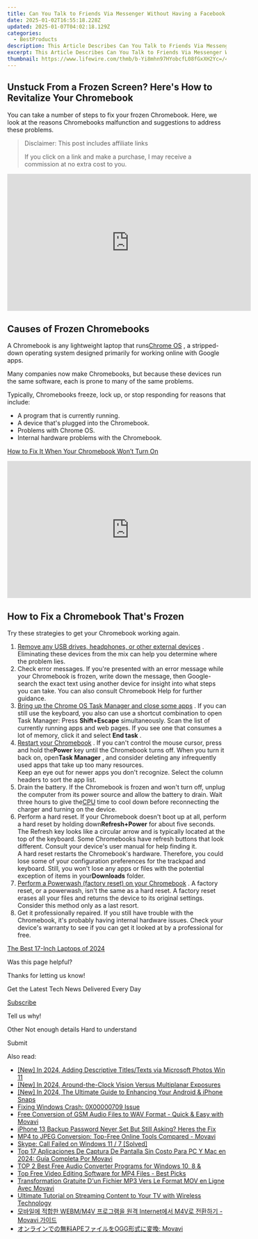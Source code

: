 ```yaml
---
title: Can You Talk to Friends Via Messenger Without Having a Facebook Profile?
date: 2025-01-02T16:55:18.228Z
updated: 2025-01-07T04:02:18.129Z
categories:
  - BestProducts
description: This Article Describes Can You Talk to Friends Via Messenger Without Having a Facebook Profile?
excerpt: This Article Describes Can You Talk to Friends Via Messenger Without Having a Facebook Profile?
thumbnail: https://www.lifewire.com/thmb/b-Yi8mhn97HYobcfL08fGxXH2Yc=/400x300/filters:no_upscale():max_bytes(150000):strip_icc():format(webp)/brett-jordan-xdBNTAdqU3A-unsplash-f13102e0cbcc4a99b093cf39e7c806f6.jpg
---
```


## Unstuck From a Frozen Screen? Here's How to Revitalize Your Chromebook
 You can take a number of steps to fix your frozen Chromebook. Here, we look at the reasons Chromebooks malfunction and suggestions to address these problems.

>  Disclaimer: This post includes affiliate links
>
>  If you click on a link and make a purchase, I may receive a commission at no extra cost to you.
>

<!-- affiliate ads begin -->
<iframe width="560" height="315" src="https://www.youtube.com/embed/RhLjZsruC9M?si=-861oUSfrUde2Ykt" title="YouTube video player" frameborder="0" allow="accelerometer; autoplay; clipboard-write; encrypted-media; gyroscope; picture-in-picture; web-share" referrerpolicy="strict-origin-when-cross-origin" allowfullscreen></iframe>
<!-- affiliate ads end -->

## Causes of Frozen Chromebooks

 A Chromebook is any lightweight laptop that runs[Chrome OS](https://www.lifewire.com/google-chrome-os-1616448) , a stripped-down operating system designed primarily for working online with Google apps.

 Many companies now make Chromebooks, but because these devices run the same software, each is prone to many of the same problems.

 Typically, Chromebooks freeze, lock up, or stop responding for reasons that include:

* A program that is currently running.
* A device that's plugged into the Chromebook.
* Problems with Chrome OS.
* Internal hardware problems with the Chromebook.

[How to Fix It When Your Chromebook Won’t Turn On](https://www.lifewire.com/fix-a-chromebook-that-wont-turn-on-4802489)

<!-- affiliate ads begin -->
<iframe width="560" height="315" src="https://www.youtube.com/embed/aIx71tPaWKg?si=lG5OiUe-M6eBJf5b" title="YouTube video player" frameborder="0" allow="accelerometer; autoplay; clipboard-write; encrypted-media; gyroscope; picture-in-picture; web-share" referrerpolicy="strict-origin-when-cross-origin" allowfullscreen></iframe>
<!-- affiliate ads end -->

## How to Fix a Chromebook That's Frozen

 Try these strategies to get your Chromebook working again.

1. [Remove any USB drives, headphones, or other external devices](https://www.lifewire.com/eject-flash-drive-from-chromebook-4782831) . Eliminating these devices from the mix can help you determine where the problem lies.
2. Check error messages. If you're presented with an error message while your Chromebook is frozen, write down the message, then Google-search the exact text using another device for insight into what steps you can take. You can also consult Chromebook Help for further guidance.
3. [Bring up the Chrome OS Task Manager and close some apps](https://www.lifewire.com/google-chrome-task-manager-4103619) . If you can still use the keyboard, you also can use a shortcut combination to open Task Manager: Press **Shift+Escape** simultaneously. Scan the list of currently running apps and web pages. If you see one that consumes a lot of memory, click it and select **End task** .
4. [Restart your Chromebook](https://www.lifewire.com/how-to-restart-a-chromebook-4771931) . If you can't control the mouse cursor, press and hold the**Power** key until the Chromebook turns off. When you turn it back on, open**Task Manager** , and consider deleting any infrequently used apps that take up too many resources.  
 Keep an eye out for newer apps you don't recognize. Select the column headers to sort the app list.
5. Drain the battery. If the Chromebook is frozen and won't turn off, unplug the computer from its power source and allow the battery to drain. Wait three hours to give the[CPU](https://www.lifewire.com/what-is-a-cpu-2618150) time to cool down before reconnecting the charger and turning on the device.
6. Perform a hard reset. If your Chromebook doesn't boot up at all, perform a hard reset by holding down**Refresh+Power** for about five seconds.  
 The Refresh key looks like a circular arrow and is typically located at the top of the keyboard. Some Chromebooks have refresh buttons that look different. Consult your device's user manual for help finding it.  
 A hard reset restarts the Chromebook's hardware. Therefore, you could lose some of your configuration preferences for the trackpad and keyboard. Still, you won't lose any apps or files with the potential exception of items in your**Downloads** folder.
7. [Perform a Powerwash (factory reset) on your Chromebook](https://www.lifewire.com/how-to-powerwash-chromebook-4687496) . A factory reset, or a powerwash, isn't the same as a hard reset. A factory reset erases all your files and returns the device to its original settings.  
Consider this method only as a last resort.
8. Get it professionally repaired. If you still have trouble with the Chromebook, it's probably having internal hardware issues. Check your device's warranty to see if you can get it looked at by a professional for free.

[The Best 17-Inch Laptops of 2024](https://www.lifewire.com/best-17-inch-laptops-832683)

Was this page helpful?

Thanks for letting us know!

 Get the Latest Tech News Delivered Every Day

[Subscribe](https://www.lifewire.com/#)

Tell us why!

 Other  Not enough details  Hard to understand

 Submit

<ins class="adsbygoogle"
     style="display:block"
     data-ad-format="autorelaxed"
     data-ad-client="ca-pub-7571918770474297"
     data-ad-slot="1223367746"></ins>

<ins class="adsbygoogle"
     style="display:block"
     data-ad-client="ca-pub-7571918770474297"
     data-ad-slot="8358498916"
     data-ad-format="auto"
     data-full-width-responsive="true"></ins>

<span class="atpl-alsoreadstyle">Also read:</span>
<div><ul>
<li><a href="https://fox-links.techidaily.com/new-in-2024-adding-descriptive-titlestexts-via-microsoft-photos-win-11/"><u>[New] In 2024, Adding Descriptive Titles/Texts via Microsoft Photos Win 11</u></a></li>
<li><a href="https://fox-hovers.techidaily.com/new-in-2024-around-the-clock-vision-versus-multiplanar-exposures/"><u>[New] In 2024, Around-the-Clock Vision Versus Multiplanar Exposures</u></a></li>
<li><a href="https://snapchat-videos.techidaily.com/new-in-2024-the-ultimate-guide-to-enhancing-your-android-and-iphone-snaps/"><u>[New] In 2024, The Ultimate Guide to Enhancing Your Android & iPhone Snaps</u></a></li>
<li><a href="https://win11.techidaily.com/fixing-windows-crash-0x00000709-issue/"><u>Fixing Windows Crash: 0X00000709 Issue</u></a></li>
<li><a href="https://techtrends.techidaily.com/free-conversion-of-gsm-audio-files-to-wav-format-quick-and-easy-with-movavi/"><u>Free Conversion of GSM Audio Files to WAV Format - Quick & Easy with Movavi</u></a></li>
<li><a href="https://ios-unlock.techidaily.com/iphone-13-backup-password-never-set-but-still-asking-heres-the-fix-by-drfone-ios/"><u>iPhone 13 Backup Password Never Set But Still Asking? Heres the Fix</u></a></li>
<li><a href="https://tech-savvy.techidaily.com/mp4-to-jpeg-conversion-top-free-online-tools-compared-movavi/"><u>MP4 to JPEG Conversion: Top-Free Online Tools Compared - Movavi</u></a></li>
<li><a href="https://tech-recovery.techidaily.com/skype-call-failed-on-windows-11-7-solved/"><u>Skype: Call Failed on Windows 11 / 7 [Solved]</u></a></li>
<li><a href="https://techtrends.techidaily.com/top-17-aplicaciones-de-captura-de-pantalla-sin-costo-para-pc-y-mac-en-2024-guia-completa-por-movavi/"><u>Top 17 Aplicaciones De Captura De Pantalla Sin Costo Para PC Y Mac en 2024: Guía Completa Por Movavi</u></a></li>
<li><a href="https://techtrends.techidaily.com/top-2-best-free-audio-converter-programs-for-windows-10-8-and/"><u>TOP 2 Best Free Audio Converter Programs for Windows 10, 8 &</u></a></li>
<li><a href="https://techtrends.techidaily.com/top-free-video-editing-software-for-mp4-files-best-picks/"><u>Top Free Video Editing Software for MP4 Files - Best Picks</u></a></li>
<li><a href="https://techtrends.techidaily.com/transformation-gratuite-dun-fichier-mp3-vers-le-format-mov-en-ligne-avec-movavi/"><u>Transformation Gratuite D'un Fichier MP3 Vers Le Format MOV en Ligne Avec Movavi</u></a></li>
<li><a href="https://hardware-tips.techidaily.com/ultimate-tutorial-on-streaming-content-to-your-tv-with-wireless-technology/"><u>Ultimate Tutorial on Streaming Content to Your TV with Wireless Technology</u></a></li>
<li><a href="https://techtrends.techidaily.com/webmm4v-internet-m4v-movavi/"><u>모바일에 적합한 WEBM/M4V 프로그램을 원격 Internet에서 M4V로 전환하기 - Movavi 가이드</u></a></li>
<li><a href="https://techtrends.techidaily.com/apeogg-movavi/"><u>オンラインでの無料APEファイルをOGG形式に変換: Movavi</u></a></li>
</ul></div>

